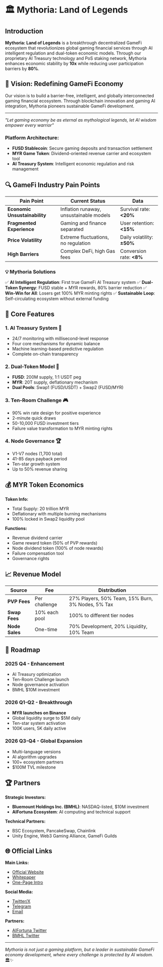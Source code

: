 # 🏛️ **Mythoria: Land of Legends** 

## Introduction

**Mythoria: Land of Legends** is a breakthrough decentralized GameFi ecosystem that revolutionizes global gaming financial services through AI intelligent regulation and dual-token economic models. Through our proprietary AI Treasury technology and PoS staking network, Mythoria enhances economic stability by **10x** while reducing user participation barriers by **80%**.

## 🚀 **Vision: Redefining GameFi Economy**

Our vision is to build a barrier-free, intelligent, and globally interconnected gaming financial ecosystem. Through blockchain innovation and gaming AI integration, Mythoria pioneers sustainable GameFi development.

---

*"Let gaming economy be as eternal as mythological legends, let AI wisdom empower every warrior"*

### Platform Architecture:
- **FUSD Stablecoin**: Secure gaming deposits and transaction settlement
- **MYR Game Token**: Dividend-oriented revenue carrier and ecosystem tool
- **AI Treasury System**: Intelligent economic regulation and risk management

## 🔍 **GameFi Industry Pain Points**

| **Pain Point** | **Current Status** | **Data** |
|------------|------------|-------------|
| **Economic Unsustainability** | Inflation runaway, unsustainable models | Survival rate: **<20%** |
| **Fragmented Experience** | Gaming and finance separated | User retention: **<15%** |
| **Price Volatility** | Extreme fluctuations, no regulation | Daily volatility: **±50%** |
| **High Barriers** | Complex DeFi, high Gas fees | Conversion rate: **<8%** |

### 💡 **Mythoria Solutions**
✅ **AI Intelligent Regulation**: First true GameFi AI Treasury system
✅ **Dual-Token Synergy**: FUSD stable + MYR rewards, 80% barrier reduction
✅ **Win-Win for All**: Losers get 100% MYR minting rights
✅ **Sustainable Loop**: Self-circulating ecosystem without external funding

## 🌟 **Core Features**

### **1. AI Treasury System** 🧠
- 24/7 monitoring with millisecond-level response
- Four core mechanisms for dynamic balance
- Machine learning-based predictive regulation
- Complete on-chain transparency

### **2. Dual-Token Model** 💎
- **FUSD**: 200M supply, 1:1 USDT peg
- **MYR**: 20T supply, deflationary mechanism
- **Dual Pools**: Swap1 (FUSD/USDT) + Swap2 (FUSD/MYR)

### **3. Ten-Room Challenge** 🎮
- 90% win rate design for positive experience
- 2-minute quick draws
- 50-10,000 FUSD investment tiers
- Failure value transformation to MYR minting rights

### **4. Node Governance** 🏆
- V1-V7 nodes (1,700 total)
- 41-85 days payback period
- Ten-star growth system
- Up to 50% revenue sharing

## 💰 **MYR Token Economics**

**Token Info:**
- Total Supply: 20 trillion MYR
- Deflationary with multiple burning mechanisms
- 100% locked in Swap2 liquidity pool

**Functions:**
- Revenue dividend carrier
- Game reward token (50% of PVP rewards)
- Node dividend token (100% of node rewards)
- Failure compensation tool
- Governance rights

## 📈 **Revenue Model**

| **Source** | **Fee** | **Distribution** |
|------------|---------|------------------|
| **PVP Fees** | Per challenge | 27% Players, 50% Team, 15% Burn, 3% Nodes, 5% Tax |
| **Swap Fees** | 10% each pool | 100% to different tier nodes |
| **Node Sales** | One-time | 70% Development, 20% Liquidity, 10% Team |

## 🔎 **Roadmap**

### **2025 Q4 - Enhancement**
- AI Treasury optimization
- Ten-Room Challenge launch
- Node governance activation
- BMHL $10M investment

### **2026 Q1-Q2 - Breakthrough**
- **MYR launches on Binance**
- Global liquidity surge to $5M daily
- Ten-star system activation
- 100K users, 5K daily active

### **2026 Q3-Q4 - Global Expansion**
- Multi-language versions
- AI algorithm upgrades
- 100+ ecosystem partners
- $100M TVL milestone

## 🏆 **Partners**

**Strategic Investors:**
- **Bluemount Holdings Inc. (BMHL)**: NASDAQ-listed, $10M investment
- **AIFortuna Ecosystem**: AI computing and technical support

**Technical Partners:**
- BSC Ecosystem, PancakeSwap, Chainlink
- Unity Engine, Web3 Gaming Alliance, GameFi Guilds

## 🌐 **Official Links**

**Main Links:**
- [Official Website](https://mythoria.xyz)
- [Whitepaper](https://mythoria-2.gitbook.io/mythoria-docs)
- [One-Page Intro](https://mythoria-2.gitbook.io/mythoria-docs/yu-que/mythoriayuque-fan-ti-wen-dang)

**Social Media:**
- [Twitter/X](https://x.com/MythoriaMYR)
- [Telegram](https://t.me/MythoriaMYR)
- [Email](mailto:contact@mythoria.xyz)

**Partners:**
- [AIFortuna Twitter](https://x.com/aiFtnProtocol)
- [BMHL Twitter](https://x.com/BMHL_foundation)

---

*Mythoria is not just a gaming platform, but a leader in sustainable GameFi economy development, where every challenge is protected by AI wisdom.* 🏛️✨
